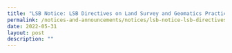 ```yaml
---
title: "LSB Notice: LSB Directives on Land Survey and Geomatics Practices"
permalink: /notices-and-announcements/notices/lsb-notice-lsb-directives-land-survey-and-geomatics-practices
date: 2022-05-31
layout: post
description: ""
---
```

